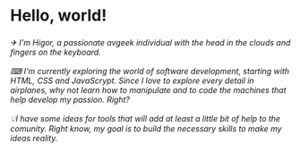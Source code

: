 <h1 align="left">Hello, world!</h1>

###

<h6 align="left">✈ I'm Higor, a passionate avgeek individual with the head in the clouds and fingers on the keyboard.<br><br>⌨ I'm currently exploring the world of software development, starting with HTML, CSS and JavaScrypt. Since I love to explore every detail in airplanes, why not learn how to manipulate and to code the machines that help develop my passion. Right?<br><br>💡I have some ideas for tools that will add at least a little bit of help to the comunity. Right know, my goal is to build the necessary skills to make my ideas reality.</h6>

###
